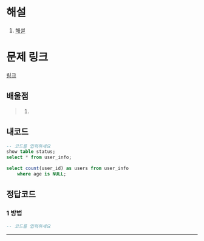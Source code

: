 # 해설

1. [해설]()

# 문제 링크

[링크](https://school.programmers.co.kr/learn/courses/30/lessons/131528)

## 배울점

> 1.

## 내코드

```sql
-- 코드를 입력하세요
show table status;
select * from user_info;

select count(user_id) as users from user_info
    where age is NULL;

```

## 정답코드

### 1 방법

```sql
-- 코드를 입력하세요


```

---
